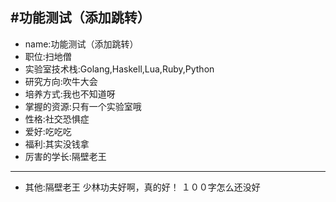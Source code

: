 #功能测试（添加跳转）
---

- name:功能测试（添加跳转）
- 职位:扫地僧
- 实验室技术栈:Golang,Haskell,Lua,Ruby,Python
- 研究方向:吹牛大会
- 培养方式:我也不知道呀
- 掌握的资源:只有一个实验室哦
- 性格:社交恐惧症
- 爱好:吃吃吃
- 福利:其实没钱拿
- 厉害的学长:隔壁老王

---
- 其他:隔壁老王 少林功夫好啊，真的好！ １００字怎么还没好　　　　　